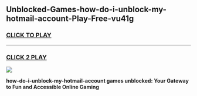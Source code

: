 
## Unblocked-Games-how-do-i-unblock-my-hotmail-account-Play-Free-vu41g
<h3>
<a href="https://premium76.site?title=how-do-i-unblock-my-hotmail-account&ref=12A">CLICK TO PLAY</a></h3>
<hr>

<h3>
<a href="https://premium76.site?title=how-do-i-unblock-my-hotmail-account&ref=12A">CLICK 2 PLAY</a>
  
</h3>

<a href="https://premium76.site?title=how-do-i-unblock-my-hotmail-account&ref=12A"><img src="https://clearcache.store/games.png"></a>


**how-do-i-unblock-my-hotmail-account games unblocked: Your Gateway to Fun and Accessible Online Gaming**
